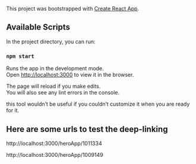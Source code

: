 This project was bootstrapped with [Create React App](https://github.com/facebook/create-react-app).

## Available Scripts

In the project directory, you can run:

### `npm start`

Runs the app in the development mode.<br />
Open [http://localhost:3000](http://localhost:3000) to view it in the browser.

The page will reload if you make edits.<br />
You will also see any lint errors in the console.



this tool wouldn’t be useful if you couldn’t customize it when you are ready for it.

## Here are some urls to test the deep-linking

http://localhost:3000/heroApp/1011334

http://localhost:3000/heroApp/1009149


